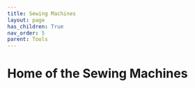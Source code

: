 ```yaml
---
title: Sewing Machines
layout: page
has_children: True
nav_order: 5
parent: Tools
---
```


# Home of the Sewing Machines

